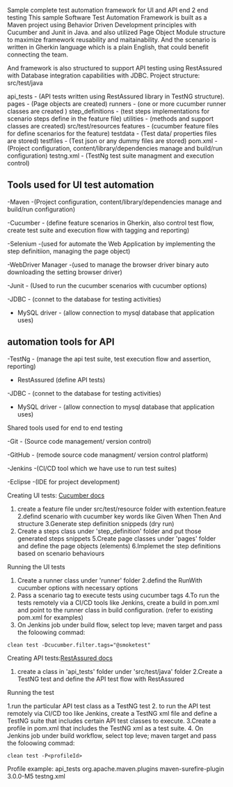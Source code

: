 Sample complete test automation framework for UI and API end 2 end testing
This sample Software Test Automation Framework is built as a Maven project using Behavior Driven Development principles with Cucumber and Junit in Java. and also utilized Page Object Module structure to maximize framework reusability and maitainability.  And the scenario is written in Gherkin language which is a plain English, that could benefit connecting the team.

And framework is also structured to support API testing using RestAssured with Database integration capabilities with JDBC.
Project structure:
src/test/java

api_tests - (API tests written using RestAssured library in TestNG structure).
pages - (Page objects are created)
runners - (one or more cucumber runner classes are created )
step_definitions - (test steps implementations for scenario steps define in the feature file)
utilities - (methods and support classes are created) 
src/test/resources
features - (cucumber feature files for define scenarios for the feature)
testdata - (Test data/ properties files are stored)
testfiles - (Test json or any dummy files are stored)
pom.xml - (Project configuration, content/library/dependencies manage and build/run configuration) 
testng.xml - (TestNg test suite managment and execution control)

## Tools used for UI test automation

-Maven -(Project configuration, content/library/dependencies manage and build/run configuration)

-Cucumber - (define feature scenarios in Gherkin, also control test flow, create test suite and execution flow with tagging and reporting)

-Selenium -(used for automate the Web Application by implementing the step definitiion, managing the page object)

-WebDriver Manager -(used to manage the browser driver binary  auto downloading the setting browser driver)

-Junit - (Used to run the cucumber scenarios with cucumber options)

-JDBC - (connet to the database for testing activities)

- MySQL driver - (allow connection to mysql database that application uses)

## automation tools for API

-TestNg - (manage the api test suite, test execution flow and assertion, reporting)

- RestAssured (define API tests)

-JDBC - (connet to the database for testing activities)

- MySQL driver - (allow connection to mysql database that application uses)

Shared tools used for end to end testing

-Git - (Source code management/ version control)

-GitHub - (remode source code managment/ version control platform)

-Jenkins -(CI/CD tool which we have use to run test suites)

-Eclipse -(IDE for project development)




Creating UI tests: [Cucumber docs](file:///Users/sheralie/eclipse-workspace/cucumberProjectFinal/test_results/cucumber_report.html)

1. create a feature file under src/test/resource folder with extention.feature
2.defind scenario with cucumber key words like Given When Then And structure
3.Generate step definition snippeds (dry run)
4. Create a steps class under 'step_definition' folder and put those generated steps snippets
5.Create page classes under 'pages' folder and define the page objects (elements)
6.Implemet the step definitions based on scenario behaviours

Running the UI tests

1. Create a runner class under 'runner' folder
2.defind the RunWith cucumber options with necessary options
3. Pass a scenario tag to execute tests using cucumber tags
4.To run the tests remotely via a CI/CD tools like Jenkins, create a build in pom.xml
and point to the runner class in build configuration. (refer to existing pom.xml for examples)
5. On Jenkins job under build flow, select top leve; maven target and pass the foloowing commad:
```
clean test -Dcucumber.filter.tags="@smoketest"
```
 
Creating API tests:[RestAssured docs](https://Rest-assured.io/)

1. create a class in 'api_tests' folder under 'src/test/java' folder
2.Create a TestNG test and define the API test flow with RestAssured


Running the test

1.run the particular API test class as a TestNG test
2. to run the API test remotely via CI/CD too like Jenkins, create a TestNG xml file
and define a TestNG suite that includes certain API test classes to execute.
3.Create a profile in pom.xml that includes the TestNG xml as a test suite.
4. On Jenkins job under build workflow, select top leve; maven target and pass the foloowing commad:
```
clean test -P<profileId>
```

Profile example:
<profiles>
		<profile>
			<id>api_tests</id>
			<build>
				<plugins>
					<plugin>
						<groupId>org.apache.maven.plugins</groupId>
						<artifactId>maven-surefire-plugin</artifactId>
						<version>3.0.0-M5</version>
						<configuration>
							<suiteXmlFiles>
								<suiteXmlFile>testng.xml</suiteXmlFile>
							</suiteXmlFiles>
						</configuration>
					</plugin>
				</plugins>
			</build>
		</profile>
	</profiles>

